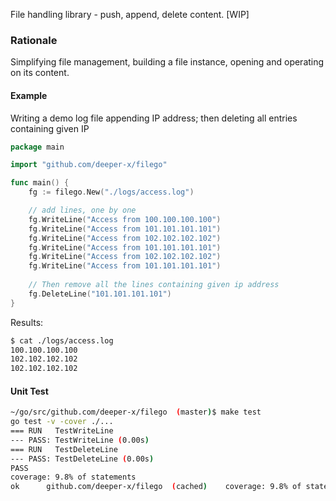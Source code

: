 File handling library - push, append, delete content.
[WIP]

### Rationale 
Simplifying file management, building a file instance, opening and operating on its content.

#### Example
Writing a demo log file appending IP address; then deleting all entries containing given IP

```go
package main

import "github.com/deeper-x/filego"

func main() {
    fg := filego.New("./logs/access.log")

    // add lines, one by one
    fg.WriteLine("Access from 100.100.100.100")
    fg.WriteLine("Access from 101.101.101.101")
    fg.WriteLine("Access from 102.102.102.102")
    fg.WriteLine("Access from 101.101.101.101")
    fg.WriteLine("Access from 102.102.102.102")
    fg.WriteLine("Access from 101.101.101.101")
	
    // Then remove all the lines containing given ip address
    fg.DeleteLine("101.101.101.101")
}
```
Results:

```sh
$ cat ./logs/access.log 
100.100.100.100
102.102.102.102
102.102.102.102

```

#### Unit Test 
```sh
~/go/src/github.com/deeper-x/filego  (master)$ make test
go test -v -cover ./...
=== RUN   TestWriteLine
--- PASS: TestWriteLine (0.00s)
=== RUN   TestDeleteLine
--- PASS: TestDeleteLine (0.00s)
PASS
coverage: 9.8% of statements
ok  	github.com/deeper-x/filego	(cached)	coverage: 9.8% of statements

```
